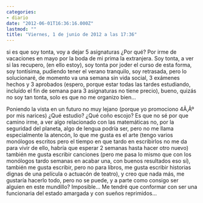 ```yaml
---
categories:
- diario
date: "2012-06-01T16:36:16.000Z"
lastmod: ""
title: "Viernes, 1 de junio de 2012 a las 17:36"
---
```


si es que soy tonta, voy a dejar 5 asignaturas ¿Por qué? Por irme de vacaciones en mayo por la boda de mi prima la extranjera. Soy tonta, a ver si las recupero, (en ello estoy), soy tonta por joder el curso de esta forma, soy tontí­sima, pudiendo tener el verano tranquilo, soy retrasada, pero lo solucionaré, de momento va una semana sin vida social, 3 exámenes hechos y 3 aprobados (espero, porque estar todas las tardes estudiando, incluí­do el fin de semana para 3 asignaturas no tiene precio), bueno, quizás no soy tan tonta, solo es que no me organizo bien...


Poniendo la vista en un futuro no muy lejano (porque yo promociono 4Ã‚Âº por mis narices) ¿Qué estudio? ¿Qué coño escojo? Es que no sé por que camino irme, a ver algo relacionado con las matemáticas no, por la seguridad del planeta, algo de lengua podrí­a ser, pero no me llama especialmente la atencón, lo que me gusta es el arte (tengo varios monólogos escritos pero el tiempo en que tardo en escribirlos no me da para vivir de ello, habrí­a que esperar 2 semanas hasta hacer otro nuevo) también me gusta escribir canciones (pero me pasa lo mismo que con los monólogos tardo semanas en acabar una, con buenos resultados eso sí­), también me gusta escribir, pero no para libros, me gusta escribir historias dignas de una pelí­cula o actuacón de teatro), y creo que nada más, me gustarí­a hacerlo todo, pero no se puede, y a parte como consigo ser alguien en este mundillo? Imposible... Me tendré que conformar con ser una funcionaria del estado amargada y con sueños reprimidos...